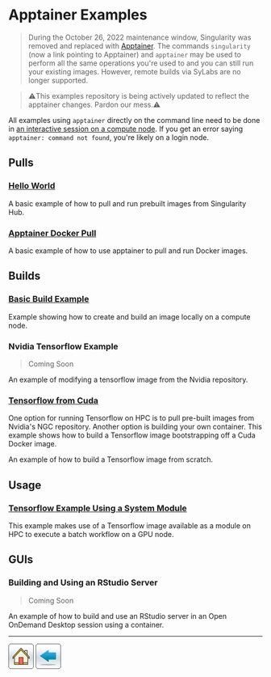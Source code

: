 # Apptainer Examples

> During the October 26, 2022 maintenance window, Singularity was removed and replaced with [Apptainer](https://apptainer.org/). The commands ```singularity``` (now a link pointing to Apptainer) and ```apptainer``` may be used to perform all the same operations you're used to and you can still run your existing images. However, remote builds via SyLabs are no longer supported. 

> ⚠️This examples repository is being actively updated to reflect the apptainer changes. Pardon our mess.⚠️

All examples using ```apptainer``` directly on the command line need to be done in [an interactive session on a compute node](https://public.confluence.arizona.edu/display/UAHPC/Running+Jobs+with+SLURM#RunningJobswithSLURM-interactive-jobsInteractiveJobs). If you get an error saying ```apptainer: command not found```, you're likely on a login node. 

## Pulls

### [Hello World](Hello-World)
A basic example of how to pull and run prebuilt images from Singularity Hub.

### [Apptainer Docker Pull](Apptainer-Docker-Pull)
A basic example of how to use apptainer to pull and run Docker images.

## Builds
### [Basic Build Example](Apptainer-Build)

Example showing how to create and build an image locally on a compute node.

### Nvidia Tensorflow Example
> Coming Soon 

An example of modifying a tensorflow image from the Nvidia repository.

### [Tensorflow from Cuda](Tensorflow-From-Cuda)

One option for running Tensorflow on HPC is to pull pre-built images from Nvidia's NGC repository. Another option is building your own container. This example shows how to build a Tensorflow image bootstrapping off a Cuda Docker image.

An example of how to build a Tensorflow image from scratch.

## Usage

### [Tensorflow Example Using a System Module](Tensorflow-Module-Job)

This example makes use of a Tensorflow image available as a module on HPC to execute a batch workflow on a GPU node.

## GUIs

### Building and Using an RStudio Server
> Coming Soon 

An example of how to build and use an RStudio server in an Open OnDemand Desktop session using a container. 


*****
[![](/Images/home.png)](https://ua-researchcomputing-hpc.github.io/) 
[![](/Images/back.png)](../)
